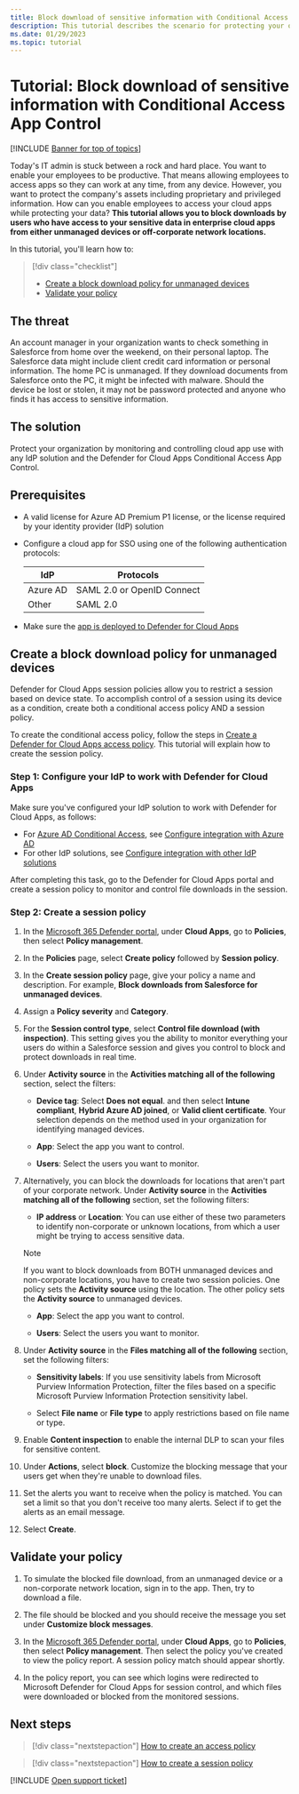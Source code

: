 ```yaml
---
title: Block download of sensitive information with Conditional Access App Control
description: This tutorial describes the scenario for protecting your organization against downloads of sensitive data by unmanaged devices using Azure AD reverse proxy capabilities.
ms.date: 01/29/2023
ms.topic: tutorial
---
```

# Tutorial: Block download of sensitive information with Conditional Access App Control

[!INCLUDE [Banner for top of topics](includes/banner.md)]

Today's IT admin is stuck between a rock and hard place. You want to enable your employees to be productive. That means allowing employees to access apps so they can work at any time, from any device. However, you want to protect the company's assets including proprietary and privileged information. How can you enable employees to access your cloud apps while protecting your data? **This tutorial allows you to block downloads by users who have access to your sensitive data in enterprise cloud apps from either unmanaged devices or off-corporate network locations.**

In this tutorial, you'll learn how to:

> [!div class="checklist"]
>
> - [Create a block download policy for unmanaged devices](#create-a-block-download-policy-for-unmanaged-devices)
> - [Validate your policy](#validate-your-policy)

## The threat

An account manager in your organization wants to check something in Salesforce from home over the weekend, on their personal laptop. The Salesforce data might include client credit card information or personal information. The home PC is unmanaged. If they download documents from Salesforce onto the PC, it might be infected with malware. Should the device be lost or stolen, it may not be password protected and anyone who finds it has access to sensitive information.

## The solution

Protect your organization by monitoring and controlling cloud app use with any IdP solution and the Defender for Cloud Apps Conditional Access App Control.

## Prerequisites

- A valid license for Azure AD Premium P1 license, or the license required by your identity provider (IdP) solution
- Configure a cloud app for SSO using one of the following authentication protocols:

    |IdP|Protocols|
    |---|---|
    |Azure AD|SAML 2.0 or OpenID Connect|
    |Other|SAML 2.0|
- Make sure the [app is deployed to Defender for Cloud Apps](proxy-deployment-aad.md)

## Create a block download policy for unmanaged devices

Defender for Cloud Apps session policies allow you to restrict a session based on device state. To accomplish control of a session using its device as a condition, create both a conditional access policy AND a session policy.

To create the conditional access policy, follow the steps in [Create a Defender for Cloud Apps access policy](access-policy-aad.md#create-a-defender-for-cloud-apps-access-policy). This tutorial will explain how to create the session policy.

### Step 1: Configure your IdP to work with Defender for Cloud Apps

Make sure you've configured your IdP solution to work with Defender for Cloud Apps, as follows:

- For [Azure AD Conditional Access](/azure/active-directory/conditional-access/overview), see [Configure integration with Azure AD](proxy-deployment-aad.md#configure-integration-with-azure-ad)
- For other IdP solutions, see [Configure integration with other IdP solutions](proxy-deployment-featured-idp.md#configure-integration-with-other-idp-solutions)

After completing this task, go to the Defender for Cloud Apps portal and create a session policy to monitor and control file downloads in the session.

### Step 2: Create a session policy

1. In the [Microsoft 365 Defender portal](https://security.microsoft.com), under **Cloud Apps**, go to **Policies**, then select **Policy management**.

1. In the **Policies** page, select **Create policy** followed by **Session policy**.

1. In the **Create session policy** page, give your policy a name and description. For example, **Block downloads from Salesforce for unmanaged devices**.

1. Assign a **Policy severity** and **Category**.

1. For the **Session control type**, select **Control file download (with inspection)**. This setting gives you the ability to monitor everything your users do within a Salesforce session and gives you control to block and protect downloads in real time.

1. Under **Activity source** in the **Activities matching all of the following** section, select the filters:

    - **Device tag**: Select **Does not equal**. and then select **Intune compliant**, **Hybrid Azure AD joined**, or **Valid client certificate**. Your selection depends on the method used in your organization for identifying managed devices.

    - **App**: Select the app you want to control.

    - **Users**: Select the users you want to monitor.

1. Alternatively, you can block the downloads for locations that aren't part of your corporate network. Under **Activity source** in the **Activities matching all of the following** section, set the following filters:

    - **IP address** or **Location**: You can use either of these two parameters to identify non-corporate or unknown locations, from which a user might be trying to access sensitive data.

     > [!NOTE]
     > If you want to block downloads from BOTH unmanaged devices and non-corporate locations, you have to create two session policies. One policy sets the **Activity source** using the location. The other policy sets the **Activity source** to unmanaged devices.

    - **App**: Select the app you want to control.

    - **Users**: Select the users you want to monitor.

1. Under **Activity source** in the **Files matching all of the following** section, set the following filters:

    - **Sensitivity labels**: If you use sensitivity labels from Microsoft Purview Information Protection, filter the files based on a specific Microsoft Purview Information Protection sensitivity label.

    - Select **File name** or **File type** to apply restrictions based on file name or type.
1. Enable **Content inspection** to enable the internal DLP to scan your files for sensitive content.

1. Under **Actions**, select **block**. Customize the blocking message that your users get when they're unable to download files.

1. Set the alerts you want to receive when the policy is matched. You can set a limit so that you don't receive too many alerts. Select if to get the alerts as an email message.

1. Select **Create**.

## Validate your policy

1. To simulate the blocked file download, from an unmanaged device or a non-corporate network location, sign in to the app. Then, try to download a file.

1. The file should be blocked and you should receive the message you set under **Customize block messages**.

1. In the [Microsoft 365 Defender portal](https://security.microsoft.com), under **Cloud Apps**, go to **Policies**, then select **Policy management**. Then select the policy you've created to view the policy report. A session policy match should appear shortly.

1. In the policy report, you can see which logins were redirected to Microsoft Defender for Cloud Apps for session control, and which files were downloaded or blocked from the monitored sessions.

## Next steps

> [!div class="nextstepaction"]
> [How to create an access policy](access-policy-aad.md)

> [!div class="nextstepaction"]
> [How to create a session policy](session-policy-aad.md)

[!INCLUDE [Open support ticket](includes/support.md)]

